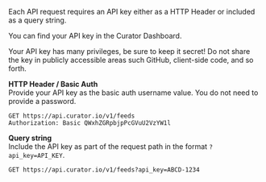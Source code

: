 
Each API request requires an API key either as a HTTP Header or included as a query string. 

You can find your API key in the Curator Dashboard.

Your API key has many privileges, be sure to keep it secret! Do not share the key in publicly accessible areas such GitHub, client-side code, and so forth.

**HTTP Header / Basic Auth**  
Provide your API key as the basic auth username value. You do not need to provide a password. 

 ```http
 GET https://api.curator.io/v1/feeds
 Authorization: Basic QWxhZGRpbjpPcGVuU2VzYW1l
 ```
 
**Query string**  
 Include the API key as part of the request path in the format `?api_key=API_KEY`. 
 
 ```http
 GET https://api.curator.io/v1/feeds?api_key=ABCD-1234
 ```
